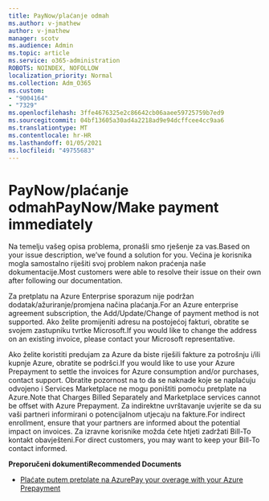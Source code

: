 ```yaml
---
title: PayNow/plaćanje odmah
ms.author: v-jmathew
author: v-jmathew
manager: scotv
ms.audience: Admin
ms.topic: article
ms.service: o365-administration
ROBOTS: NOINDEX, NOFOLLOW
localization_priority: Normal
ms.collection: Adm_O365
ms.custom:
- "9004164"
- "7329"
ms.openlocfilehash: 3ffe4676325e2c86642cb06aaee59725759b7ed9
ms.sourcegitcommit: 04bf13605a30ad4a2218ad9e94dcffcee4cc9aa6
ms.translationtype: MT
ms.contentlocale: hr-HR
ms.lasthandoff: 01/05/2021
ms.locfileid: "49755683"
---
```

# <a name="paynowmake-payment-immediately"></a><span data-ttu-id="79c51-102">PayNow/plaćanje odmah</span><span class="sxs-lookup"><span data-stu-id="79c51-102">PayNow/Make payment immediately</span></span>

<span data-ttu-id="79c51-103">Na temelju vašeg opisa problema, pronašli smo rješenje za vas.</span><span class="sxs-lookup"><span data-stu-id="79c51-103">Based on your issue description, we’ve found a solution for you.</span></span> <span data-ttu-id="79c51-104">Većina je korisnika mogla samostalno riješiti svoj problem nakon praćenja naše dokumentacije.</span><span class="sxs-lookup"><span data-stu-id="79c51-104">Most customers were able to resolve their issue on their own after following our documentation.</span></span>

<span data-ttu-id="79c51-105">Za pretplatu na Azure Enterprise sporazum nije podržan dodatak/ažuriranje/promjena načina plaćanja.</span><span class="sxs-lookup"><span data-stu-id="79c51-105">For an Azure enterprise agreement subscription, the Add/Update/Change of payment method is not supported.</span></span> <span data-ttu-id="79c51-106">Ako želite promijeniti adresu na postojećoj fakturi, obratite se svojem zastupniku tvrtke Microsoft.</span><span class="sxs-lookup"><span data-stu-id="79c51-106">If you would like to change the address on an existing invoice, please contact your Microsoft representative.</span></span>

<span data-ttu-id="79c51-107">Ako želite koristiti predujam za Azure da biste riješili fakture za potrošnju i/ili kupnje Azure, obratite se podršci.</span><span class="sxs-lookup"><span data-stu-id="79c51-107">If you would like to use your Azure Prepayment to settle the invoices for Azure consumption and/or purchases, contact support.</span></span> <span data-ttu-id="79c51-108">Obratite pozornost na to da se naknade koje se naplaćuju odvojeno i Services Marketplace ne mogu poništiti pomoću pretplate na Azure.</span><span class="sxs-lookup"><span data-stu-id="79c51-108">Note that Charges Billed Separately and Marketplace services cannot be offset with Azure Prepayment.</span></span> <span data-ttu-id="79c51-109">Za indirektne uvrštavanje uvjerite se da su vaši partneri informirani o potencijalnom utjecaju na fakture.</span><span class="sxs-lookup"><span data-stu-id="79c51-109">For indirect enrollment, ensure that your partners are informed about the potential impact on invoices.</span></span> <span data-ttu-id="79c51-110">Za izravne korisnike možda ćete htjeti zadržati Bill-To kontakt obavješteni.</span><span class="sxs-lookup"><span data-stu-id="79c51-110">For direct customers, you may want to keep your Bill-To contact informed.</span></span>

<span data-ttu-id="79c51-111">**Preporučeni dokumenti**</span><span class="sxs-lookup"><span data-stu-id="79c51-111">**Recommended Documents**</span></span>

- [<span data-ttu-id="79c51-112">Plaćate putem pretplate na Azure</span><span class="sxs-lookup"><span data-stu-id="79c51-112">Pay your overage with your Azure Prepayment</span></span>](https://docs.microsoft.com/azure/cost-management-billing/manage/ea-portal-enrollment-invoices#pay-your-overage-with-your-azure-prepayment)
